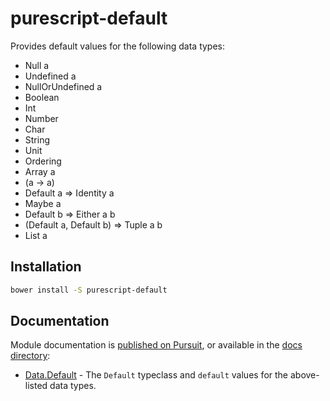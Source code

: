 purescript-default
==================
Provides default values for the following data types:

- Null a
- Undefined a
- NullOrUndefined a
- Boolean
- Int
- Number
- Char
- String
- Unit
- Ordering
- Array a
- (a -> a)
- Default a => Identity a
- Maybe a
- Default b => Either a b
- (Default a, Default b) => Tuple a b
- List a

Installation
------------
```bash
bower install -S purescript-default
```

Documentation
-------------
Module documentation is
[published on Pursuit](https://pursuit.purescript.org/packages/purescript-default/),
or available in the [docs directory](docs/):

- [Data.Default](docs/Data/Default.md) - The `Default` typeclass and `default` values for the above-listed data types.
